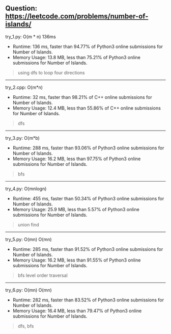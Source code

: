 Question: https://leetcode.com/problems/number-of-islands/
---

try_1.py: O(m * n) 136ms

* Runtime: 136 ms, faster than 94.77% of Python3 online submissions for Number of Islands.
* Memory Usage: 13.8 MB, less than 75.21% of Python3 online submissions for Number of Islands.

> using dfs to loop four directions

---

try_2.cpp: O(m*n)

* Runtime: 32 ms, faster than 98.21% of C++ online submissions for Number of Islands.
* Memory Usage: 12.4 MB, less than 55.86% of C++ online submissions for Number of Islands.

> dfs
        
---

try_3.py: O(m*b)

* Runtime: 288 ms, faster than 93.06% of Python3 online submissions for Number of Islands.
* Memory Usage: 16.2 MB, less than 97.75% of Python3 online submissions for Number of Islands.

> bfs

---

try_4.py: O(mnlogn)

* Runtime: 455 ms, faster than 50.34% of Python3 online submissions for Number of Islands.
* Memory Usage: 25.9 MB, less than 5.57% of Python3 online submissions for Number of Islands.

> union find

---

try_5.py: O(mn) O(mn)

* Runtime: 285 ms, faster than 91.52% of Python3 online submissions for Number of Islands.
* Memory Usage: 16.2 MB, less than 91.55% of Python3 online submissions for Number of Islands.

> bfs level order traversal

---

try_6.py: O(mn) O(mn)

* Runtime: 282 ms, faster than 83.52% of Python3 online submissions for Number of Islands.
* Memory Usage: 16.4 MB, less than 79.47% of Python3 online submissions for Number of Islands.

> dfs, bfs
